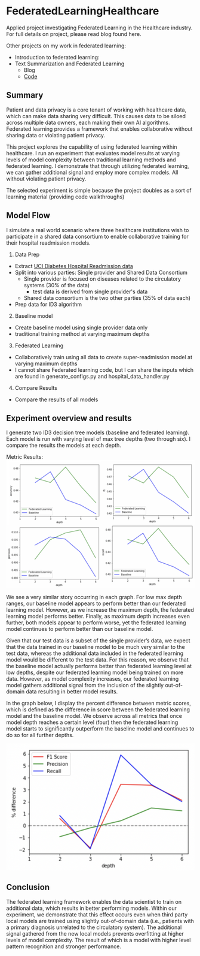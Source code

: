 # FederatedLearningHealthcare

Applied project investigating Federated Learning in the Healthcare industry. For full details on project, please read blog found here.  

Other projects on my work in federated learning:
* Introduction to federated learning:
* Text Summarization and Federated Learning
  * Blog
  * [Code](https://github.com/austnbell/TextSummarizationFederatedLearning)

## Summary
Patient and data privacy is a core tenant of working with healthcare data, which can make data sharing very difficult. This causes data to be siloed across multiple data owners, each making their own AI algorithms.  Federated learning provides a framework that enables collaborative without sharing data or violating patient privacy.

This project explores the capability of using federated learning within healthcare. I run an experiment that evaluates model results at varying levels of model complexity between traditional learning methods and federated learning. I demonstrate that through utilizing federated learning, we can gather additional signal and employ more complex models.  All without violating patient privacy. 

The selected experiment is simple because the project doubles as a sort of learning material (providing code walkthroughs)

## Model Flow
I simulate a real world scenario where three healthcare institutions wish to participate in a shared data consortium to enable collaborative training for their hospital readmission models. 

1. Data Prep
  * Extract [UCI Diabetes Hospital Readmission data](https://archive.ics.uci.edu/ml/datasets/Diabetes+130-US+hospitals+for+years+1999-2008#)
  * Split into various parties: Single provider and Shared Data Consortium
    * Single provider is focused on diseases related to the circulatory systems (30% of the data)
      * test data is derived from single provider's data
    * Shared data consortium is the two other parties (35% of data each)
  * Prep data for ID3 algorithm
  
2. Baseline model
  * Create baseline model using single provider data only
  * traditional training method at varying maximum depths
  
3. Federated Learning
  * Collaboratively train using all data to create super-readmission model at varying maximum depths
  * I cannot share Federated learning code, but I can share the inputs which are found in generate_configs.py and hospital_data_handler.py
  
4. Compare Results
  * Compare the results of all models 

## Experiment overview and results
I generate two ID3 decision tree models (baseline and federated learning).  Each model is run with varying level of max tree depths (two through six).  I compare the results the models at each depth.

Metric Results:
![alt_text](https://github.com/austnbell/FederatedLearningHealthcare/blob/master/Pics/Metrics.png)

We see a very similar story occurring in each graph. For low max depth ranges, our baseline model appears to perform better than our federated learning model. However, as we increase the maximum depth, the federated learning model performs better.  Finally, as maximum depth increases even further, both models appear to perform worse, yet the federated learning model continues to perform better than our baseline model. 

Given that our test data is a subset of the single provider’s data, we expect that the data trained in our baseline model to be much very similar to the test data, whereas the additional data included in the federated learning model would be different to the test data.   For this reason, we observe that the baseline model actually performs better than federated learning level at low depths, despite our federated learning model being trained on more data. However, as model complexity increases, our federated learning model gathers additional signal from the inclusion of the slightly out-of-domain  data resulting in better model results. 

In the graph below, I display the percent difference between metric scores, which is defined as the difference in score between the federated learning model and the baseline model.  We observe across all metrics that once model depth reaches a certain level (four) then the federated learning model starts to significantly outperform the baseline model and continues to do so for all further depths. 

![alt_text](https://github.com/austnbell/FederatedLearningHealthcare/blob/master/Pics/Percent_difference.png)

## Conclusion

The federated learning framework enables the data scientist to train on additional data, which results in better performing models. Within our experiment, we demonstrate that this effect occurs even when third party local models are trained using slightly out-of-domain data (i.e., patients with a primary diagnosis unrelated to the circulatory system).  The additional signal gathered from the new local models prevents overfitting at higher levels of model complexity. The result of which is a model with higher level pattern recognition and stronger performance. 
